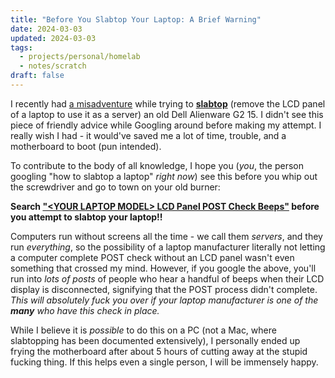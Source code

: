 ```yaml
---
title: "Before You Slabtop Your Laptop: A Brief Warning"
date: 2024-03-03
updated: 2024-03-03
tags:
  - projects/personal/homelab
  - notes/scratch
draft: false
---
```

I recently had [a misadventure](https://bsky.app/profile/spencer.chaoticgood.computer/post/3kljmrvqd2u2q) while trying to [**slabtop**](https://www.theverge.com/22965732/macbook-decapitation-slabtop-mod-mac-studio-event-rumor-keyboard-computer-diy) (remove the LCD panel of a laptop to use it as a server) an old Dell Alienware G2 15. I didn't see this piece of friendly advice while Googling around before making my attempt. I really wish I had - it would've saved me a lot of time, trouble, and a motherboard to boot (pun intended).

To contribute to the body of all knowledge, I hope you (*you*, the person googling "how to slabtop a laptop" *right now*) see this before you whip out the screwdriver and go to town on your old burner:

**Search ["\<YOUR LAPTOP MODEL\> LCD Panel POST Check Beeps"](https://gprivate.com/69t8y) before you attempt to slabtop your laptop!!**

Computers run without screens all the time - we call them *servers*, and they run *everything*, so the possibility of a laptop manufacturer literally not letting a computer complete POST check without an LCD panel wasn't even something that crossed my mind. However, if you google the above, you'll run into *lots of posts* of people who hear a handful of beeps when their LCD display is disconnected, signifying that the POST process didn't complete. *This will absolutely fuck you over if your laptop manufacturer is one of the **many** who have this check in place.*

While I believe it is *possible* to do this on a PC (not a Mac, where slabtopping has been documented extensively), I personally ended up frying the motherboard after about 5 hours of cutting away at the stupid fucking thing. If this helps even a single person, I will be immensely happy.